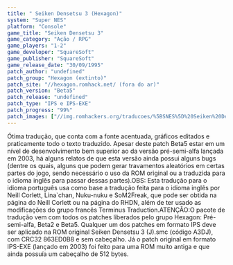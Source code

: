```yaml
---
title: " Seiken Densetsu 3 (Hexagon)"
system: "Super NES"
platform: "Console"
game_title: "Seiken Densetsu 3"
game_category: "Ação / RPG"
game_players: "1-2"
game_developer: "SquareSoft"
game_publisher: "SquareSoft"
game_release_date: "30/09/1995"
patch_author: "undefined"
patch_group: "Hexagon (extinto)"
patch_site: "//hexagon.romhack.net/ (fora do ar)"
patch_version: "Beta5"
patch_release: "undefined"
patch_type: "IPS e IPS-EXE"
patch_progress: "99%"
patch_images: ["//img.romhackers.org/traducoes/%5BSNES%5D%20Seiken%20Densetsu%203%20-%20Hexagon%20-%201.png","//img.romhackers.org/traducoes/%5BSNES%5D%20Seiken%20Densetsu%203%20-%20Hexagon%20-%202.png","//img.romhackers.org/traducoes/%5BSNES%5D%20Seiken%20Densetsu%203%20-%20Hexagon%20-%203.png"]
---
```

Ótima tradução, que conta com a fonte acentuada, gráficos editados e praticamente todo o texto traduzido. Apesar deste patch Beta5 estar em um nível de desenvolvimento bem superior ao da versão pré-semi-alfa lançada em 2003, há alguns relatos de que esta versão ainda possui alguns bugs (dentre os quais, alguns que podem gerar travamentos aleatórios em certas partes do jogo, sendo necessário o uso da ROM original ou a traduzida para o idioma inglês para passar dessas partes).OBS: Esta tradução para o idioma português usa como base a tradução feita para o idioma inglês por Neill Corlett, Lina`chan, Nuku-nuku e SoM2Freak, que pode ser obtida na  página do Neill Corlett ou na página do RHDN, além de ter usado as modificações do grupo francês Terminus Traduction.ATENÇÃO:O pacote de tradução vem com todos os patches liberados pelo grupo Hexagon: Pré-semi-alfa, Beta2 e Beta5. Qualquer um dos patches em formato IPS deve ser aplicado na ROM original Seiken Densetsu 3 (J).smc (código A3DJ), com CRC32 863ED0B8 e sem cabeçalho. Já o patch original em formato IPS-EXE (lançado em 2003) foi feito para uma ROM muito antiga e que ainda possuía um cabeçalho de 512 bytes.